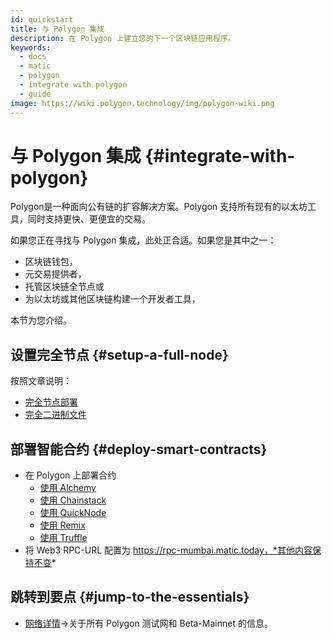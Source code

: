 ```yaml
---
id: quickstart
title: 与 Polygon 集成
description: 在 Polygon 上建立您的下一个区块链应用程序。
keywords:
  - docs
  - matic
  - polygon
  - integrate with polygon
  - guide
image: https://wiki.polygon.technology/img/polygon-wiki.png
---
```


# 与 Polygon 集成 {#integrate-with-polygon}

Polygon是一种面向公有链的扩容解决方案。Polygon 支持所有现有的以太坊工具，同时支持更快、更便宜的交易。

如果您正在寻找与 Polygon 集成，此处正合适。如果您是其中之一：

- 区块链钱包，
- 元交易提供者，
- 托管区块链全节点或
- 为以太坊或其他区块链构建一个开发者工具，

本节为您介绍。

## 设置完全节点 {#setup-a-full-node}

按照文章说明：
* [完全节点部署](/docs/operate/full-node-deployment)
* [完全二进制文件](/docs/operate/full-node-binaries)

## 部署智能合约 {#deploy-smart-contracts}

* 在 Polygon 上部署合约
    - [使用 Alchemy](/docs/develop/alchemy)
    - [使用 Chainstack](/docs/develop/chainstack)
    - [使用 QuickNode](/docs/develop/quicknode)
    - [使用 Remix](/docs/develop/remix)
    - [使用 Truffle](/docs/develop/truffle)
* 将 Web3 RPC-URL 配置为 https://rpc-mumbai.matic.today，*其他内容保持不变*

## 跳转到要点 {#jump-to-the-essentials}

- [网络详情](/docs/integrate/network-detail)->关于所有 Polygon 测试网和 Beta-Mainnet 的信息。

